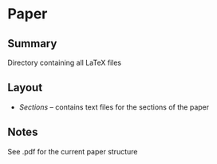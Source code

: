 # Paper

## Summary
Directory containing all LaTeX files

## Layout 
- *Sections* – contains text files for the sections of the paper 

## Notes
See .pdf for the current paper structure

